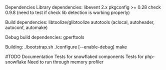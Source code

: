 Dependencies
Library dependencies:
libevent 2.x
pkgconfig >= 0.28
check 0.9.8  (need to test if check lib detection is working properly)


Build dependencies:
libtoolize/glibtoolize
autotools (aclocal, autoheader, autoconf, automake)


Debug build dependencies:
gperftools



Building:
./bootstrap.sh
./configure [--enable-debug]
make


#TODO
Documentation
Tests for snowflaked components
Tests for php-snowflake
Need to run through memory profiler
